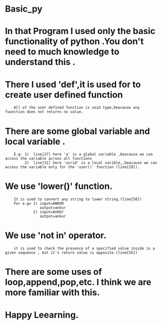 # Basic_py
# In that Program I used only the basic functionality of python .You don't need to  much knowledge to understand this .
 
# There I used 'def',it is used for to create user defined function 
        All of the user defined function is void type,beacause any fuunction does not returns no value.

# There are some global variable and local variable .
        E.g- 1)  line[27] here 'a' is a glabal variable ,beacause we can access the variable across all functions
             2)  line[31] here 'usrid' is a local varible,,beacause we can access the variable only for the 'user()' function (line[29]).   

# We use 'lower()' function.
        It is used to convert any string to lower string.(line[50])
        For e.g= 1) input=ANKUR
                    output=ankur
                 2) input=AnKUr
                    output=ankur
                    
# We use 'not in' operator.
        it is used to check the presence of a specified value inside in a given sequence , but it's return value is opposite.(line[55])





# There are some uses of loop,append,pop,etc. I think we are more familiar with this.
# Happy Leearning.
